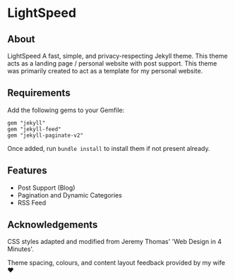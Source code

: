 # LightSpeed

## About

LightSpeed A fast, simple, and privacy-respecting Jekyll theme. 
This theme acts as a landing page / personal website with post support. This theme was primarily created to act as a 
template for my personal website.

## Requirements

Add the following gems to your Gemfile:

```
gem "jekyll"
gem "jekyll-feed"
gem "jekyll-paginate-v2"
```

Once added, run `bundle install` to install them if not present already. 

## Features

- Post Support (Blog)
- Pagination and Dynamic Categories
- RSS Feed

## Acknowledgements

CSS styles adapted and modified from Jeremy Thomas' 'Web Design in 4 Minutes'. 

Theme spacing, colours, and content layout feedback provided by my wife ♥
